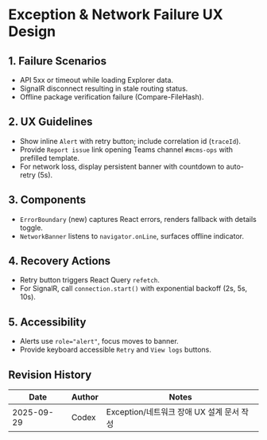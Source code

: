 # Exception & Network Failure UX Design

## 1. Failure Scenarios
- API 5xx or timeout while loading Explorer data.
- SignalR disconnect resulting in stale routing status.
- Offline package verification failure (Compare-FileHash).

## 2. UX Guidelines
- Show inline `Alert` with retry button; include correlation id (`traceId`).
- Provide `Report issue` link opening Teams channel `#mcms-ops` with prefilled template.
- For network loss, display persistent banner with countdown to auto-retry (5s).

## 3. Components
- `ErrorBoundary` (new) captures React errors, renders fallback with details toggle.
- `NetworkBanner` listens to `navigator.onLine`, surfaces offline indicator.

## 4. Recovery Actions
- Retry button triggers React Query `refetch`.
- For SignalR, call `connection.start()` with exponential backoff (2s, 5s, 10s).

## 5. Accessibility
- Alerts use `role="alert"`, focus moves to banner.
- Provide keyboard accessible `Retry` and `View logs` buttons.

## Revision History
| Date | Author | Notes |
| --- | --- | --- |
| 2025-09-29 | Codex | Exception/네트워크 장애 UX 설계 문서 작성 |
